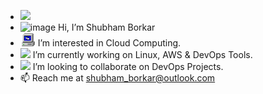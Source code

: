 - <img src="https://github.com/TheDudeThatCode/TheDudeThatCode/blob/master/Assets/Hi.gif" width="25px"> 
- ![image](https://user-images.githubusercontent.com/91831828/172049801-d0179433-2b9b-4ded-930e-4e7b0c5db1f2.png) Hi, I’m Shubham Borkar
- <img src="https://github.com/TheDudeThatCode/TheDudeThatCode/blob/master/Assets/PC.gif" width="24px"> I’m interested in Cloud Computing.
- <img src="https://github.com/TheDudeThatCode/TheDudeThatCode/blob/master/Assets/Developer.gif" width="36px"> I’m currently working on Linux, AWS & DevOps Tools.
- <img src="https://github.com/TheDudeThatCode/TheDudeThatCode/blob/master/Assets/Handshake.gif" width="48px"> I’m looking to collaborate on DevOps Projects.
- 📫  Reach me at shubham_borkar@outlook.com

<!---
borkar-shubham/borkar-shubham is a ✨ special ✨ repository because its `README.md` (this file) appears on your GitHub profile.
You can click the Preview link to take a look at your changes.
--->
